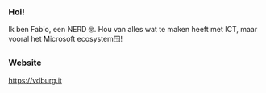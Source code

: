 ###  Hoi!
Ik ben Fabio, een NERD 🤓. Hou van alles wat te maken heeft met ICT, maar vooral
het Microsoft ecosystem🪟!

### Website
https://vdburg.it

[badge_linkedin]: https://img.shields.io/badge/fabiovanderburg-blue?style=for-the-badge&logo=linkedin
[link_linkedin]: https://www.linkedin.com/in/stephanvanrooij